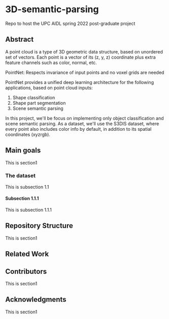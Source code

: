 # 3D-semantic-parsing
Repo to host the UPC AIDL spring 2022 post-graduate project

## Abstract
A point cloud is a type of 3D geometric data structure, based on unordered set of vectors.
Each point is a vector of its (z, y, z) coordinate plus extra feature channels such as color, normal, etc.

PointNet: Respects invariance of input points and no voxel grids are needed

PointNet provides a unified deep learning architecture for the following applications, based on point cloud inputs:
1) Shape classification 
2) Shape part segmentation
3) Scene semantic parsing

In this project, we'll be focus on implementing only object classification and scene semantic parsing. As a dataset, we'll use the S3DIS dataset, where every point also includes color info by default, in addition to its spatial coordinates (xyzrgb).

## Main goals
This is section1 

### The dataset
This is subsection 1.1 

#### Subsection 1.1.1
This is subsection 1.1.1 

## Repository Structure
This is section1 


## Related Work

## Contributors
This is section1 

## Acknowledgments
This is section1 


